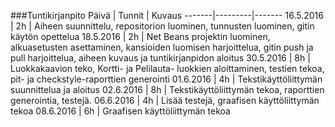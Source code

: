 ﻿###Tuntikirjanpito
Päivä | Tunnit | Kuvaus
-------|---------|-------
16.5.2016 | 2h | Aiheen suunnittelu, repositorion luominen, tunnusten luominen, gitin käytön opettelua
18.5.2016 | 2h | Net Beans projektin luominen, alkuasetusten asettaminen, kansioiden luomisen harjoittelua, gitin push ja pull harjoittelua, aiheen kuvaus ja tuntikirjanpidon aloitus
30.5.2016 | 8h | Luokkakaavion teko, Kortti- ja Pelilauta- luokkien aloittaminen, testien tekoa, pit- ja checkstyle-raporttien generointi
01.6.2016 | 4h | Tekstikäyttöliittymän suunnittelua ja aloitus
02.6.2016 | 8h | Tekstikäyttöliittymän tekoa, raporttien generointia, testejä.
06.6.2016 | 4h | Lisää testejä, graafisen käyttöliittymän tekoa
08.6.2016 | 6h | Graafisen käyttöliittymän tekoa